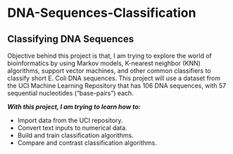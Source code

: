 # DNA-Sequences-Classification
## Classifying DNA Sequences
 Objective behind this project is that, I am trying to explore the world of bioinformatics by using Markov models, K-nearest neighbor (KNN) algorithms, support vector machines, and other common classifiers to classify short E. Coli DNA sequences. This project will use a dataset from the UCI Machine Learning Repository that has 106 DNA sequences, with 57 sequential nucleotides (“base-pairs”) each.

***With this project, I am trying to learn how to:***

* Import data from the UCI repository.
* Convert text inputs to numerical data.
* Build and train classification algorithms.
* Compare and contrast classification algorithms.
